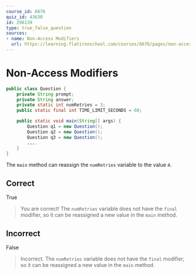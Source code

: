 ```yaml
---
course_id: 6676
quiz_id: 43630
id: 296139
type: true_false_question
sources:
- name: Non-Access Modifiers
  url: https://learning.flatironschool.com/courses/6676/pages/non-access-modifiers
---
```


# Non-Access Modifiers

```java
public class Question {
    private String prompt;
    private String answer;
    private static int numRetries = 3;
    public static final int TIME_LIMIT_SECONDS = 60;

    public static void main(String[] args) {
        Question q1 = new Question();
        Question q2 = new Question();
        Question q3 = new Question();
        ....
    }
}
```

The `main` method can reassign the `numRetries` variable to the value `4`.

## Correct

True

> You are correct!  The `numRetries` variable does not have the `final` modifier, so it can be
> reassigned a new value in the `main` method.

## Incorrect

False

> Incorrect.  The `numRetries` variable does not have the `final` modifier, so it can be
> reassigned a new value in the `main` method.